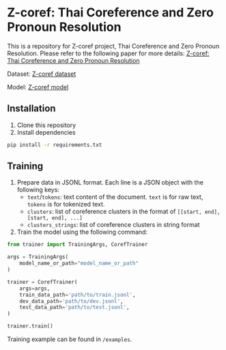 # Z-coref: Thai Coreference and Zero Pronoun Resolution

This is a repository for Z-coref project, Thai Coreference and Zero Pronoun Resolution. Please refer to the following paper for more details: [Z-coref: Thai Coreference and Zero Pronoun Resolution]()

Dataset: [Z-coref dataset](https://huggingface.co/datasets/psuwannapich/Z-coref-dataset)

Model: [Z-coref model](https://huggingface.co/psuwannapich/z-coref)

## Installation

1. Clone this repository
2. Install dependencies
```bash
pip install -r requirements.txt
```
## Training

1. Prepare data in JSONL format. Each line is a JSON object with the following keys:
    - `text`/`tokens`: text content of the document. `text` is for raw text, `tokens` is for tokenized text.
    - `clusters`: list of coreference clusters in the format of `[[start, end], [start, end], ...]`
    - `clusters_strings`: list of coreference clusters in string format
2. Train the model using the following command:
```python
from trainer import TrainingArgs, CorefTrainer

args = TrainingArgs(
    model_name_or_path="model_name_or_path"
)

trainer = CorefTrainer(
    args=args,
    train_data_path='path/to/train.jsonl',
    dev_data_path='path/to/dev.jsonl',
    test_data_path='path/to/test.jsonl',
)

trainer.train()
```

Training example can be found in `/examples`.